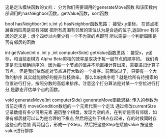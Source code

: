 这是走法模块函数的文档：
分为你们需要调用的generateMove函数 和该函数内部调用的hasNeighbor函数，getValue函数，sort函数

bool hasNeighbor(int x,int y)
hasNeighbor函数思路：
接受x,y坐标，
在该点拓展查询四周是否有邻居
把所有周围有邻居的空位认为是合适的位子,返回true
有邻居的定义是：想个四步以内至少有一个不为空的点即可
所以需要一个判断周围是否有邻居的函数

int getValue(int x ,int y ,int computerSide)
getValue函数思路：
接受x，y坐标，和当前走棋方
Alpha Beta剪枝的效率是取决于每一层节点的顺序的。 我们肯定是无法精确排序的，因为每一个节点的值并不能直接计算出来，需要递归计算子节点。
但是我们依然能对节点进行大致的一个排序。前面说过了，只要有一个大致的排序 其实就能很好的提升剪枝效率。
那么如何排序呢？就是给所有待搜索的位置进行打分，按照分数的高低来排序。注意这个打分算法是对某一个空位进行打分,是静态评估单个点的函数。

void generateMove(int computerSide)
generateMove函数思路:
传入的参数为 当前走棋方
moveCondition数组的一个元素代表一个走法
通过修改currentSize记录数组有多少可用元素 
遍历整个棋盘，发现为空的点，在判断是否有邻居，如果有邻居就可以认为是合理的下棋点
然后将这些下棋点存起来，存的时候同时存这些点的估值
两两组合，形成一个Step，然后把这些Step在赋值value
按这些value进行排序




